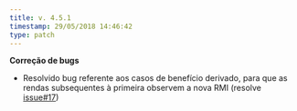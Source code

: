 ```yaml
---
title: v. 4.5.1
timestamp: 29/05/2018 14:46:42
type: patch
---
```


**Correção de bugs**
+ Resolvido bug referente aos casos de benefício derivado, para que as rendas subsequentes à primeira observem a nova RMI (resolve [issue#17](https://github.com/Contadoria/CalculoAtrasados/issues/17))